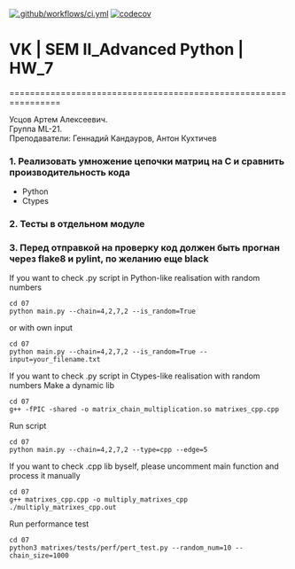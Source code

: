 [![.github/workflows/ci.yml](https://github.com/Totenkaf/advanced_python/actions/workflows/ci.yml/badge.svg)](https://github.com/Totenkaf/advanced_python/actions/workflows/ci.yml)
[![codecov](https://codecov.io/gh/Totenkaf/advanced_python/branch/HW_7/graph/badge.svg?token=5jHkOnOQib)](https://codecov.io/gh/Totenkaf/advanced_python)
# VK | SEM II_Advanced Python | HW_7

================================================================ 
  
Усцов Артем Алексеевич.  
Группа ML-21.  
Преподаватели: Геннадий Кандауров, Антон Кухтичев


### 1. Реализовать умножение цепочки матриц на С и сравнить производительность кода
- Python
- Ctypes

### 2. Тесты в отдельном модуле

### 3. Перед отправкой на проверку код должен быть прогнан через flake8 и pylint, по желанию еще black


If you want to check .py script in Python-like realisation with random numbers
~~~
cd 07
python main.py --chain=4,2,7,2 --is_random=True
~~~

or with own input
~~~
cd 07
python main.py --chain=4,2,7,2 --is_random=True --input=your_filename.txt
~~~


If you want to check .py script in Ctypes-like realisation with random numbers
Make a dynamic lib
~~~
cd 07
g++ -fPIC -shared -o matrix_chain_multiplication.so matrixes_cpp.cpp
~~~
Run script
~~~
cd 07
python main.py --chain=4,2,7,2 --type=cpp --edge=5
~~~

If you want to check .cpp lib byself, please uncomment main function and process it manually
~~~
cd 07
g++ matrixes_cpp.cpp -o multiply_matrixes_cpp
./multiply_matrixes_cpp.out
~~~

Run performance test
~~~
cd 07
python3 matrixes/tests/perf/pert_test.py --random_num=10 --chain_size=1000
~~~

